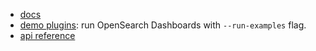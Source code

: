 - [docs](../../docs/state_sync)
- [demo plugins](../../../../../examples/state_containers_examples): run OpenSearch Dashboards with `--run-examples` flag.
- [api reference](https://github.com/opensearch-project/OpenSearch-Dashboards/tree/master/src/plugins/opensearch_dashboards_utils/docs/state_sync)
